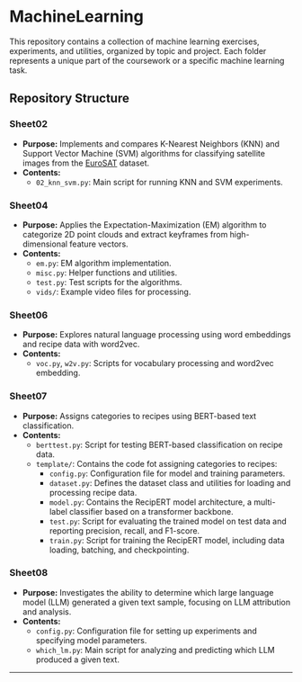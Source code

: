 # MachineLearning

This repository contains a collection of machine learning exercises, experiments, and utilities, organized by topic and project. Each folder represents a unique part of the coursework or a specific machine learning task.

## Repository Structure

### Sheet02

- **Purpose:** Implements and compares K-Nearest Neighbors (KNN) and Support Vector Machine (SVM) algorithms for classifying satellite images from the [EuroSAT](https://github.com/phelber/EuroSAT) dataset.
- **Contents:**
  - `02_knn_svm.py`: Main script for running KNN and SVM experiments.

### Sheet04

- **Purpose:** Applies the Expectation-Maximization (EM) algorithm to categorize 2D point clouds and extract keyframes from high-dimensional feature vectors.
- **Contents:**
  - `em.py`: EM algorithm implementation.
  - `misc.py`: Helper functions and utilities.
  - `test.py`: Test scripts for the algorithms.
  - `vids/`: Example video files for processing.

### Sheet06

- **Purpose:** Explores natural language processing using word embeddings and recipe data with word2vec.
- **Contents:**
  - `voc.py`, `w2v.py`: Scripts for vocabulary processing and word2vec embedding.

### Sheet07

- **Purpose:** Assigns categories to recipes using BERT-based text classification.
- **Contents:**
  - `berttest.py`: Script for testing BERT-based classification on recipe data.
  - `template/`: Contains the code fot assigning categories to recipes:
    - `config.py`: Configuration file for model and training parameters.
    - `dataset.py`: Defines the dataset class and utilities for loading and processing recipe data.
    - `model.py`: Contains the RecipERT model architecture, a multi-label classifier based on a transformer backbone.
    - `test.py`: Script for evaluating the trained model on test data and reporting precision, recall, and F1-score.
    - `train.py`: Script for training the RecipERT model, including data loading, batching, and checkpointing.

### Sheet08

- **Purpose:** Investigates the ability to determine which large language model (LLM) generated a given text sample, focusing on LLM attribution and analysis.
- **Contents:**
  - `config.py`: Configuration file for setting up experiments and specifying model parameters.
  - `which_lm.py`: Main script for analyzing and predicting which LLM produced a given text.

---
